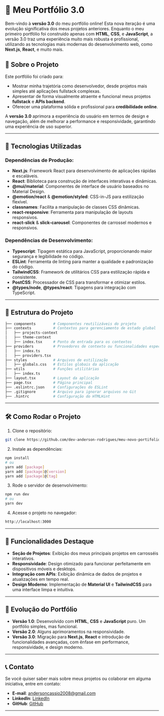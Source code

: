# 💼 Meu Portfólio 3.0

Bem-vindo à **versão 3.0** do meu portfólio online! Esta nova iteração é uma evolução significativa dos meus projetos anteriores. Enquanto o meu primeiro portfólio foi construído apenas com **HTML**, **CSS**, e **JavaScript**, a versão 3.0 traz uma experiência muito mais robusta e profissional, utilizando as tecnologias mais modernas do desenvolvimento web, como **Next.js**, **React**, e muito mais.

## 🌟 Sobre o Projeto

Este portfólio foi criado para:

- Mostrar minha trajetória como desenvolvedor, desde projetos mais simples até aplicações fullstack complexas.
- Apresentar de forma visualmente atraente e funcional meus projetos **fullstack** e **APIs backend**.
- Oferecer uma plataforma sólida e profissional para **credibilidade online**.

A **versão 3.0** aprimora a experiência do usuário em termos de design e navegação, além de melhorar a performance e responsividade, garantindo uma experiência de uso superior.

----

## 🚀 Tecnologias Utilizadas

### Dependências de Produção:

- **Next.js**: Framework React para desenvolvimento de aplicações rápidas e escaláveis.
- **React**: Biblioteca para construção de interfaces interativas e dinâmicas.
- **@mui/material**: Componentes de interface de usuário baseados no Material Design.
- **@emotion/react** & **@emotion/styled**: CSS-in-JS para estilização flexível.
- **classnames**: Facilita a manipulação de classes CSS dinâmicas.
- **react-responsive**: Ferramenta para manipulação de layouts responsivos.
- **react-slick** & **slick-carousel**: Componentes de carrossel modernos e responsivos.

### Dependências de Desenvolvimento:

- **Typescript**: Tipagem estática para JavaScript, proporcionando maior segurança e legibilidade no código.
- **ESLint**: Ferramenta de linting para manter a qualidade e padronização do código.
- **TailwindCSS**: Framework de utilitários CSS para estilização rápida e consistente.
- **PostCSS**: Processador de CSS para transformar e otimizar estilos.
- **@types/node**, **@types/react**: Tipagens para integração com TypeScript.

---

## 📂 Estrutura do Projeto

```bash
├── components        # Componentes reutilizáveis do projeto
├── contexts          # Contextos para gerenciamento de estado global
│   ├── projects-context
│   ├── theme-context
│   ├── index.tsx     # Ponto de entrada para os contextos
├── providers         # Provedores de contexto ou funcionalidades específicas
│   ├── index.ts
│   ├── providers.tsx
├── styles            # Arquivos de estilização
│   ├── globals.css   # Estilos globais da aplicação
├── utils             # Funções utilitárias
│   ├── index.ts
├── layout.tsx        # Layout da aplicação
├── page.tsx          # Página principal
├── .eslintrc.json    # Configurações do ESLint
├── .gitignore        # Arquivo para ignorar arquivos no Git
├── .hintrc           # Configuração do HTMLHint
```

---

## 🛠️ Como Rodar o Projeto

1. Clone o repositório:

```bash
git clone https://github.com/dev-anderson-rodrigues/meu-novo-portifolio-3.0.git
```

2. Instale as dependências:

```bash
npm install
# ou
yarn add [package]
yarn add [package]@[version]
yarn add [package]@[tag]
```

3. Rode o servidor de desenvolvimento:

```bash
npm run dev
# ou
yarn dev
```

4. Acesse o projeto no navegador:

```bash
http://localhost:3000
```

---

## 🎯 Funcionalidades Destaque

- **Seção de Projetos**: Exibição dos meus principais projetos em carrosséis interativos.
- **Responsividade**: Design otimizado para funcionar perfeitamente em dispositivos móveis e desktops.
- **Integração com APIs**: Exibição dinâmica de dados de projetos e atualizações em tempo real.
- **Design Moderno**: Implementação de **Material UI** e **TailwindCSS** para uma interface limpa e intuitiva.

---

## 🎉 Evolução do Portfólio

- **Versão 1.0**: Desenvolvido com **HTML**, **CSS** e **JavaScript** puro. Um portfólio simples, mas funcional.
- **Versão 2.0**: Alguns aprimoramentos na responsividade.
- **Versão 3.0**: Migração para **Next.js**, **React** e introdução de funcionalidades avançadas, com ênfase em performance, responsividade, e design moderno.

---

## 📞 Contato

Se você quiser saber mais sobre meus projetos ou colaborar em alguma iniciativa, entre em contato:

- **E-mail**: [andersoncassio2008@gmail.com](mailto:andersoncassio2008@gmail.com)
- **LinkedIn**: [LinkedIn](https://linkedin.com/in/seu-perfil)
- **GitHub**: [GitHub](https://github.com/seu-perfil)

---
